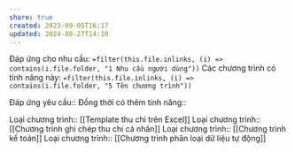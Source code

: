 ```yaml
---
share: true
created: 2023-09-05T16:17
updated: 2024-08-27T14:10
---
```

Đáp ứng cho nhu cầu: `=filter(this.file.inlinks, (i) => contains(i.file.folder, "1 Nhu cầu người dùng"))`
Các chương trình có tính năng này: `=filter(this.file.inlinks, (i) => contains(i.file.folder, "5 Tên chương trình"))`

Đáp ứng yêu cầu:: 
Đồng thời có thêm tính năng::

Loại chương trình:: [[Template thu chi trên Excel]]
Loại chương trình:: [[Chương trình ghi chép thu chi cá nhân]]
Loại chương trình:: [[Chương trình kế toán]]
Loại chương trình:: [[Chương trình phân loại dữ liệu tự động]]
